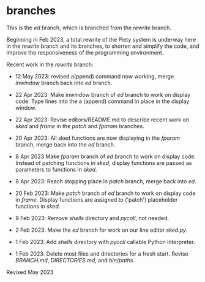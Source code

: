 
branches
========

This is the *ed* branch, which is branched from the *rewrite* branch.

Beginning in Feb 2023, a total rewrite of the Piety system is underway
here in the *rewrite* branch and its branches, to shorten and simplify 
the code, and improve the responsiveness of the programming environment.

Recent work in the *rewrite* branch:

- 12 May 2023: revised a(ppend) command now working, merge *inwindow* branch
  back into *ed* branch.

- 22 Apr 2023: Make *inwindow* branch of *ed* branch to work on display code:
   Type lines into the a (append) command in place in the display window.

- 22 Apr 2023: Revise editors/README.md to describe recent work on
   *sked* and *frame* in the *patch* and *fparam* branches.

- 20 Apr 2023: All sked functions are now displaying in the *fparam* branch,
   merge back into the *ed* branch.

-  8 Apr 2023 Make *fparam* branch of *ed* branch to work on display code.
   Instead of patching functions in *sked*, display functions are passed 
   as parameters to functions in *sked*.

-  8 Apr 2023: Reach stopping place in *patch* branch, merge back into *ed*.

- 20 Feb 2023: Make *patch* branch of *ed* branch to work on display code 
   in *frame*.  Display functions are assigned to ('patch') placeholder
   functions in *sked*.

-  9 Feb 2023: Remove *shells* directory and *pycall*, not needed.

-  2 Feb 2023: Make the *ed* branch for work on our line editor *sked.py*.

-  1 Feb 2023: Add *shells* directory with *pycall* callable Python interpreter.

-  1 Feb 2023: Delete most files and directories for a fresh start.
   Revise *BRANCH.md*, *DIRECTORIES.md*, and *bin/paths*.

Revised May 2023
